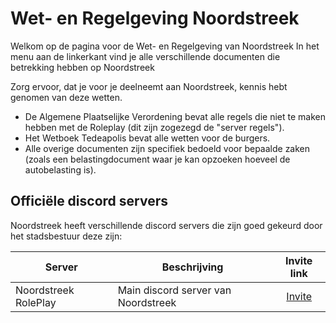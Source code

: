 # Wet- en Regelgeving Noordstreek

Welkom op de pagina voor de Wet- en Regelgeving van Noordstreek
In het menu aan de linkerkant vind je alle verschillende documenten die betrekking hebben op Noordstreek

Zorg ervoor, dat je voor je deelneemt aan Noordstreek, kennis hebt genomen van deze wetten.

- De Algemene Plaatselijke Verordening bevat alle regels die niet te maken hebben met de Roleplay (dit zijn zogezegd de "server regels").
- Het Wetboek Tedeapolis bevat alle wetten voor de burgers.
- Alle overige documenten zijn specifiek bedoeld voor bepaalde zaken (zoals een belastingdocument waar je kan opzoeken hoeveel de autobelasting is).

## Officiële discord servers

Noordstreek heeft verschillende discord servers die zijn goed gekeurd door het stadsbestuur deze zijn:

| Server | Beschrijving | Invite link |
|---|---|:---:|
|Noordstreek RolePlay| Main discord server van Noordstreek | [Invite](https://discord.gg/un8P4CtySB) |
